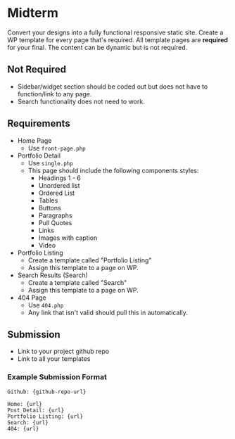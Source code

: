 # Midterm
Convert your designs into a fully functional responsive static site. Create a WP template for every page that's required. All template pages are **required** for your final. The content can be dynamic but is not required.

## Not Required
- Sidebar/widget section should be coded out but does not have to function/link to any page.
- Search functionality does not need to work.

## Requirements
- Home Page
  - Use `front-page.php`
- Portfolio Detail
  - Use `single.php`
  - This page should include the following components styles:
    - Headings 1 - 6
    - Unordered list
    - Ordered List
    - Tables
    - Buttons
    - Paragraphs
    - Pull Quotes
    - Links
    - Images with caption
    - Video
- Portfolio Listing
  - Create a template called "Portfolio Listing"
  - Assign this template to a page on WP.
- Search Results (Search)
  - Create a template called "Search"
  - Assign this template to a page on WP.
- 404 Page
  - Use `404.php`
  - Any link that isn't valid should pull this in automatically.
## Submission
- Link to your project github repo
- Link to all your templates

### Example Submission Format
```
Github: {github-repo-url}

Home: {url}
Post Detail: {url}
Portfolio Listing: {url}
Search: {url}
404: {url}
```

